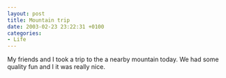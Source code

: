 ```yaml
---
layout: post
title: Mountain trip
date: 2003-02-23 23:22:31 +0100
categories:
- Life
---
```

My friends and I took a trip to the a nearby mountain today. We had some quality fun and I it was really nice.

